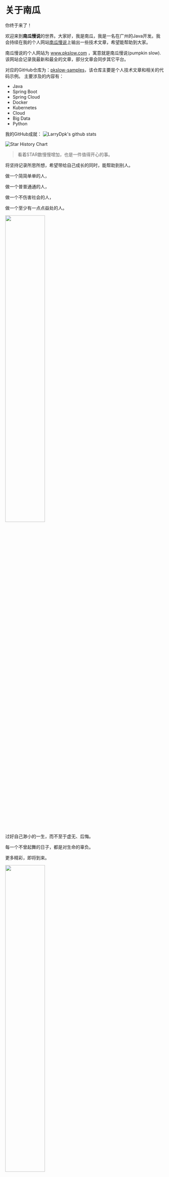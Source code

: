 # 关于南瓜
你终于来了！

欢迎来到**南瓜慢说**的世界。大家好，我是南瓜，我是一名在广州的Java开发。我会持续在我的个人网站[南瓜慢说](https://www.pkslow.com)上输出一些技术文章，希望能帮助到大家。

南瓜慢说的个人网站为 www.pkslow.com ，寓意就是南瓜慢说(pumpkin slow). 该网站会记录我最新和最全的文章，部分文章会同步其它平台。

对应的GitHub仓库为：[pkslow-samples](https://github.com/LarryDpk/pkslow-samples)，该仓库主要是个人技术文章和相关的代码示例。
主要涉及的内容有：
- Java
- Spring Boot
- Spring Cloud
- Docker
- Kubernetes
- Cloud
- Big Data
- Python

我的GitHub成就：
![LarryDpk's github stats](https://github-readme-stats.vercel.app/api?username=LarryDpk&theme=radical&show_icons=true)


![Star History Chart](https://api.star-history.com/svg?repos=LarryDpk/pkslow-samples,LarryDpk/terraform-101&type=Date)


> 看着STAR数慢慢增加，也是一件值得开心的事。


将坚持记录所思所想，希望带给自己成长的同时，能帮助到别人。

做一个简简单单的人，

做一个普普通通的人，

做一个不伤害社会的人，

做一个至少有一点点益处的人。

<img src="https://pkslow.oss-cn-shenzhen.aliyuncs.com/images/about/sunset.JPG" width="50%"/>

过好自己渺小的一生，而不至于虚无、后悔。

每一个不曾起舞的日子，都是对生命的辜负。

更多精彩，即将到来。

<img src="https://pkslow.oss-cn-shenzhen.aliyuncs.com/images/2020/06/Indonesia/pic_050.jpg" width="50%"/>

---
## 我的主要输出
- [南瓜慢说网站](https://www.pkslow.com)
- [南瓜慢说网站示例代码](https://www.github.com/LarryDpk/pkslow-samples)
- [Terraform 101 从入门到实践](https://www.github.com/LarryDpk/terraform-101)
- [南瓜时线](https://github.com/LarryDpk/pkslow-timeline)
    - [iOS](https://apps.apple.com/app/pkslow-timeline/id1628613820)

## 联系方式
- [南瓜慢说官网](https://www.pkslow.com)
- [博客园](https://www.cnblogs.com/larrydpk/)
- [掘金](https://juejin.cn/user/3931509312983463)
- [知乎](https://www.zhihu.com/people/larrydpk)
- [CSDN](https://blog.csdn.net/dengnanhua?type=blog)
- [思否](https://segmentfault.com/u/pkslow)
- [Medium](https://pkslow.medium.com/)
- [简书](https://www.jianshu.com/u/2208ffcd6e8e)
- [开源中国](https://my.oschina.net/pkslow)

- 公众号

![](https://pkslow.oss-cn-shenzhen.aliyuncs.com/images/qrcode-wechat.png)


## 我的技术栈
- Java
- Maven
- Oracle/PostgreSQL/MySQL
- Docker
- Kubernetes
- GCP(Google Cloud Platform)
- Azure
- DevOps
- Terraform
- Flutter
- Python

GitHub语言统计：
<img height="240px" src="https://github-readme-stats.vercel.app/api/top-langs/?username=larrydpk&hide=html&hide_title=true&hide_border=true&layout=compact&langs_count=7&exclude_repo=comp426,Redventures-Movie-Quotes&text_color=000&icon_color=fff&bg_color=0,52fa5a,4dfcff,c64dff&theme=graywhite">


## 证书
- 2021-12 Terraform Associate
- 2020-11 Certificated Kubernetes Administrator
- 2013-06 学校优秀毕业生
- 2012-12 优秀学生
- 2012-09 北京市大学生机器人大赛创意设计赛竞赛项目三等奖
- 2012-06 北京市电子设计竞赛三等奖
- 2011-12 大学英语六级
- 2011-09 全国大学生数学建模大赛北京市一等奖
- 2008-04 清远市三好学生
- 2003-05 全国小学数学奥林匹克数学竞赛三等奖

# About LarryDpk

![LarryDpk's github stats](https://github-readme-stats.vercel.app/api?username=LarryDpk&theme=radical&show_icons=true)

Hi guys, I'm Larry Deng, a man and a new father. Welcome to my GitHub [LarryDpk](https://github.com/LarryDpk/LarryDpk). I'm a Java Developer based on Guangzhou now.

I'm writing tech articles on my webSite [www.pkslow.com](https://www.pkslow.com), hope you can find something useful for you.

My Products:
- [WebSite](https://www.pkslow.com)
- [GitHub](https://github.com/LarryDpk)
- [Pkslow Timeline](https://github.com/LarryDpk/pkslow-timeline)
  - [iOS](https://apps.apple.com/app/pkslow-timeline/id1628613820)

## GitHub Status
### Star History

![Star History Chart](https://api.star-history.com/svg?repos=LarryDpk/pkslow-samples,LarryDpk/terraform-101&type=Date)

### Languages
<img height="240px" src="https://github-readme-stats.vercel.app/api/top-langs/?username=larrydpk&hide=html&hide_title=true&hide_border=true&layout=compact&langs_count=7&exclude_repo=comp426,Redventures-Movie-Quotes&text_color=000&icon_color=fff&bg_color=0,52fa5a,4dfcff,c64dff&theme=graywhite">

[//]: # (![]&#40;https://github-profile-summary-cards.vercel.app/api/cards/repos-per-language?username=larrydpk&theme=dracula&#41; ![]&#40;https://github-profile-summary-cards.vercel.app/api/cards/most-commit-language?username=larrydpk&theme=dracula&#41;)


## My Skills
- Java
- Maven
- Oracle/PostgreSQL/MySQL
- Spring/Spring Boot/Spring Cloud
- Docker
- Kubernetes
- GCP(Google Cloud Platform)
- Azure
- DevOps
- Terraform
- Flutter

## Certificates
- 2021-12-18 Terraform Associate
- 2020-11 Certificated Kubernetes Administrator
- 2011-12 CET-6 (College English Test)

<img src="https://pkslow.oss-cn-shenzhen.aliyuncs.com/images/about/certificates/hashicorp-certified-terraform-associate.png" width="300">


<img src="https://pkslow.oss-cn-shenzhen.aliyuncs.com/images/about/certificates/cka.jpeg" width="300">


